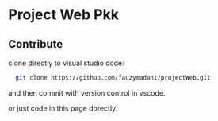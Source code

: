 # Project Web Pkk


## Contribute
clone directly to visual studio code:
```bash
  git clone https://github.com/fauzymadani/projectWeb.git
```
and then commit with version control in vscode.

or just code in this page dorectly.


